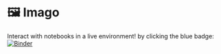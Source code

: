 # 🖼 Imago

Interact with notebooks in a live environment! by clicking the blue badge: [![Binder](http://mybinder.org/badge_logo.svg)](https://mybinder.org/v2/gh/coderaky/Imago/master)
 
